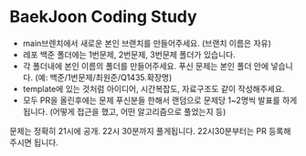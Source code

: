 # BaekJoon Coding Study

- main브렌치에서 새로운 본인 브랜치를 만들어주세요. (브랜치 이름은 자유)
- 레포 백준 폴더에는 1번문제, 2번문제, 3번문제 폴더가 있습니다.
- 각 폴더내에 본인 이름의 폴더를 만들어주세요. 푸신 문제는 본인 폴더 안에 넣습니다. (예: 백준/1번문제/최원준/Q1435.확장명)
- template에 있는 것처럼 아이디어, 시간복잡도, 자료구조도 같이 작성해주세요.
- 모두 PR을 올린후에는 문제 푸신분들 한해서 랜덤으로 문제당 1~2명씩 발표를 하게 됩니다. (어떻게 접근을 했고, 어떤 알고리즘으로 풀었는지 등)

문제는 정확히 21시에 공개. 22시 30분까지 풀게됩니다. 22시30분부터는 PR 등록해주시면 됩니다.